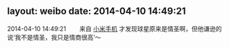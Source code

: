 layout: weibo
date: 2014-04-10 14:49:21
---
2014-04-10 14:49:21  &nbsp;&nbsp;&nbsp;&nbsp;&nbsp;&nbsp; 来自 <a href="http://app.weibo.com/t/feed/22zMnn" rel="nofollow">小米手机</a>
才发现球星原来是情圣啊，但他谦逊的说‘我不是情圣，我只是情商很高’～ ​​​
